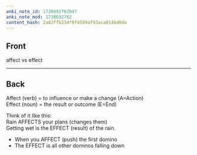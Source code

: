 ```yaml
---
anki_note_id: 1738692762047
anki_note_mod: 1738692762
content_hash: 2a82ffb234f0f4599af93aca814bd0de
---
```


## Front

affect vs effect

<hr/>

## Back

Affect (verb) = to influence or make a change (A=Action)  
Effect (noun) = the result or outcome (E=End)  
  
  
Think of it like this:  
Rain AFFECTS your plans (changes them)  
Getting wet is the EFFECT (result) of the rain.  
  

- When you AFFECT (push) the first domino
- The EFFECT is all other dominos falling down